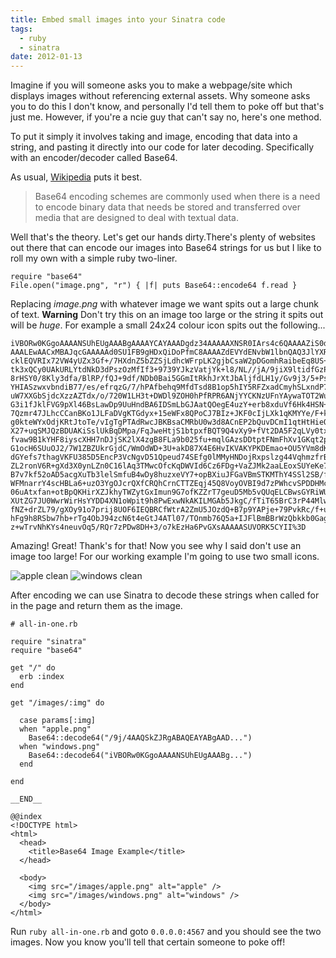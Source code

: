 ```yaml
---
title: Embed small images into your Sinatra code
tags:
  - ruby
  - sinatra
date: 2012-01-13
---
```


Imagine if you will someone asks you to make a webpage/site which displays images without referencing external assets. Why someone asks you to do this I don't know, and personally I'd tell them to poke off but that's just me. However, if you're a ncie guy that can't say no, here's one method.

To put it simply it involves taking and image, encoding that data into a string, and pasting it directly into our code for later decoding. Specifically with an encoder/decoder called Base64.

As usual, [Wikipedia](http://en.wikipedia.org/wiki/Base64) puts it best.

> Base64 encoding schemes are commonly used when there is a need to encode binary data that needs be stored and transferred over media that are designed to deal with textual data.

Well that's the theory. Let's get our hands dirty.There's plenty of websites out there that can encode our images into Base64 strings for us but I like to roll my own with a simple ruby two-liner.

	require "base64"
	File.open("image.png", "r") { |f| puts Base64::encode64 f.read }

Replacing _image.png_ with whatever image we want spits out a large chunk of text. **Warning** Don't try this on an image too large or the string it spits out will be _huge_. For example a small 24x24 colour icon spits out the following...

	iVBORw0KGgoAAAANSUhEUgAAABgAAAAYCAYAAADgdz34AAAAAXNSR0IArs4c6QAAAAZiS0dEAP8A/wD/oL2nkwAAAAlwSFlz
	AAALEwAACxMBAJqcGAAAAAd0SU1FB9gHDxQiDoPfmC8AAAAZdEVYdENvbW1lbnQAQ3JlYXRlZCB3aXRoIEdJTVBXgQ4XAAAF
	cklEQVRIx72VW4yUZx3Gf+/7HXdnZ5bZZSjLdhcWFrpLK2gjbCsaW2pDGomhRaibeEq8US+aaL3U1DtjjMaYaGK8qneiLVGh
	tk3xQCy0UAkURLYtdNkD3dPszOzMfIf3+9739YJkzVatjYk+l8/NL//jA/9jiX9ltidfGzPVPxwx2dUBudJxNF/KiW6lZ7ye
	8rHSY0/8Kly3dfa/BlRP/fQJ+9df/NDb0Bai5GGmItRkhJrXtJbAljfdLH1y/Gv9j3/5+PsByH9y5v92xJE1ITodSDQ20ZjI
	YHIASzwxvbndiB77/es/efrqzG/7/hPAfbehq9MfdTsd8B1op5hIY5RFZxadCmyhSLxndP7Yn771ZE+l7+jTrz753d19+87e
	uW7XXGbSjdcXzzAZTdx/o/720W1LH3t+DWDl9ZOH0hPfRPR6ANjYYCKNzUFnYAywaTOT2Wui1mwThVNhbWHqqYnsDD2zvVmn
	G3i1fJklFVG9pXl46BsLawDp9UuHndBA6IDSmLbGJAatQOegE4uzY+erb8xduVf6Hk4HSN+Sm4zYqXvGSJTJUVjKaT+V9ZVw
	7Qzmr47JLhcCCanBKo1JLFaDVgKTGdyx+15eWFx8QPoCJ7BIz+JKF0cIjLXk1qKMYYe/F+k4J1cB0fTF3Taa3y48AZ6EzGBT
	g0kteWYxOdjKRtJtoTe/vIgTgPTAdRwcJBKBsaCMRbU0w3d8ACnEP2bQuvDCmI1qtHtHieO7oLwRunLofROunMcuv4PY+aHa
	X27+uqSMJQzBDUAKiSslUkBqDMpa/FqJweHtjS1btpxfBQT9Q4vXy9+fVt2DA5F2qLVy0txgt+4/tmP00cvdl5/7vNO16WK9
	fvaw9B1kYHF8iyscXHH7nDJjSK2lX4zgB8FLa9b025fu+mqlGAzsDDtptFNmFhXv1GKqt2pH/frKI2M7Hz5xcP+W7zVeePGA
	G1ocH6SUuOJ2/7W1ZBZUkrGjdC/WmOdWD+3U+akD87X4E6HvIKVAKYPKDEmao+OU5YVm8dK5qfGu5Hfbvrjn0e/sLT/y0gCD
	dGYefs7thagVKFU385D5EncP3VcNgvD51Qpeud74SEfg0lMMyHNDojRxpslzg44VqhmzfrB8rnHz1FMrM9fuOTwycsL2HPnx
	ZL2ronV6R+gXd3X0ynLZn0C16lAq3TMwcOfcKqDWVId6Cz6FDg+VaZJMk2aaLEoxSUYeKe7eXfnzysKbX8/zGu2lZw+u937J
	B7v7kf52oAD5acgXuTb3lelSmfuB4wDy8huzxeVY7+opBXiuJFGaVBmSTKMThY4SSl2SB/fU3ZXqPF6g8QOF6yZIu4CwDSRL
	WFMnarrY4scHBLa6+uzO3YgOJcrQXfCRQhCrnCTTZEqj45Q8VoyOVBI9d7zPWhcvSPDDHMcBZAlEB9bUweY0VvoIy6P50NDW
	06uAtxfan+otBpQKHirXZJkhyTWZytGxImun9G7ofKZZrT7geuD5Mb5vQUqELCBwsGYRiWUl2o0TFl9c800brezBLpMTTc9g
	XUtZG7JU0WwrWirHsYYDD4XN1oWpit9h8PwExwNkAKILMGAb5JkgC/fTiT65BrC3rP44Mlw8sK47fNbzXSWkuGCNmZ+fa3a9
	fNZ+drZL79/gXOy91o7prij8UOF6IEQBRCfWtrA2ZmU5JOzdQ+B7p9YAPje+79PvkRc/f+utGwfTWz8Ydzzw/BTPt0gByAJC
	hFg9h8RSbw7hb+rTg4ObJ94zcN6t4eGtJ4ATl07/TOnmb76Q5a+IJFlBmBBrWzQbkkb0Gag8jrTmR+8r9P+dbkzOjkX1hXEd
	z+wTrvNhKYs4neuvOq5/RQr7zPDw8DH+3/o7kEzHa6PvGXsAAAAASUVORK5CYII%3D

Amazing! Great! Thank's for that! Now you see why I said don't use an image too large! For our working example I'm going to use two small icons.

![apple clean](/assets/apple.png) ![windows clean](/assets/windows.png)

After encoding we can use Sinatra to decode these strings when called for in the page and return them as the image.

	# all-in-one.rb

	require "sinatra"
	require "base64"
	
	get "/" do
	  erb :index
	end

	get "/images/:img" do
	
	  case params[:img]
	  when "apple.png"
	    Base64::decode64("/9j/4AAQSkZJRgABAQEAYABgAAD...")
	  when "windows.png"
	    Base64::decode64("iVBORw0KGgoAAAANSUhEUgAAABg...")
	  end
	
	end

	__END__

	@@index
	<!DOCTYPE html>
	<html>
	  <head>
	    <title>Base64 Image Example</title>
	  </head>
	
	  <body>
	    <img src="/images/apple.png" alt="apple" />
	    <img src="/images/windows.png" alt="windows" />
	  </body>
	</html>

Run `ruby all-in-one.rb` and goto `0.0.0.0:4567` and you should see the two images. Now you know you'll tell that certain someone to poke off!